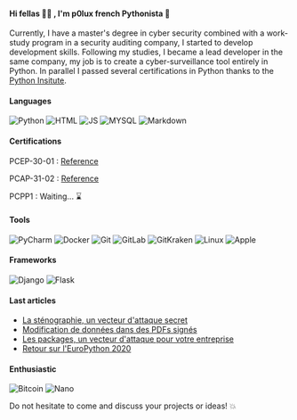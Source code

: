 #### Hi fellas 🤙🏼 , I'm p0lux french Pythonista 🐍


Currently, I have a master's degree in cyber security combined with a work-study program in a security auditing company, I started to develop development skills. Following my studies, I became a lead developer in the same company, my job is to create a cyber-surveillance tool entirely in Python. In parallel I passed several certifications in Python thanks to the [Python Insitute](https://pythoninstitute.org/). 

#### Languages
![Python](https://img.shields.io/badge/-Python-3776AB?style=flat&logo=python&logoColor=FFF)
![HTML](https://img.shields.io/badge/-HTML-E34F26?style=flat&logo=html5&logoColor=FFF)
![JS](https://img.shields.io/badge/-JavaScript-F7DF1E?style=flat&logo=JavaScript&logoColor=000)
![MYSQL](https://img.shields.io/badge/-Mysql-4479A1?style=flat&logo=Mysql&logoColor=FFF)
![Markdown](https://img.shields.io/badge/-Markdown-000000?style=flat&logo=markdown&logoColor=FFF)

#### Certifications

PCEP-30-01 : [Reference](https://www.credly.com/badges/6891244c-41ae-4942-b8ed-ba3e2455a2a3/linked_in_profile)

PCAP-31-02 : [Reference](https://www.credly.com/badges/6b87158a-3bfd-400e-a5fc-271d92f6206f/linked_in_profile)

PCPP1 : Waiting... ⌛

#### Tools
![PyCharm](https://img.shields.io/badge/-Pycharm-1da126?style=flat&logo=pycharm&logoColor=FFF)
![Docker](https://img.shields.io/badge/-Docker-2496ED?style=flat&logo=docker&logoColor=FFF)
![Git](https://img.shields.io/badge/-Git-F05032?style=flat&logo=git&logoColor=FFF)
![GitLab](https://img.shields.io/badge/-GitLab-FCA121?style=flat&logo=gitlab&logoColor=FFF)
![GitKraken](https://img.shields.io/badge/-GitKraken-179287?style=flat&logo=gitkraken&logoColor=FFF)
![Linux](https://img.shields.io/badge/-Linux-FCC624?style=flat&logo=linux&logoColor=FFF)
![Apple](https://img.shields.io/badge/-Apple-000000?style=flat&logo=apple&logoColor=FFF)

#### Frameworks
![Django](https://img.shields.io/badge/-Django-092E20?style=flat&logo=django&logoColor=FFF)
![Flask](https://img.shields.io/badge/-FLask-000000?style=flat&logo=flask&logoColor=FFF)

#### Last articles

* [La sténographie, un vecteur d'attaque secret](https://cert.bssi.fr/la-steganographie-un-vecteur-dattaque-secret/)
* [Modification de données dans des PDFs signés](https://cert.bssi.fr/modification-donnees-pdf-signes/)
* [Les packages, un vecteur d'attaque pour votre entreprise](https://cert.bssi.fr/package-un-vecteur-d-attaque-pour-votre-entreprise/)
* [Retour sur l'EuroPython 2020](https://blog.bssi.fr/retour-sur-leuropython-2020/)

#### Enthusiastic
![Bitcoin](https://img.shields.io/badge/-Bitcoin-F7931A?style=flat&logo=bitcoin&logoColor=FFF)
![Nano](https://img.shields.io/badge/-Nano-4A90E2?style=flat&logo=nano&logoColor=FFF)


Do not hesitate to come and discuss your projects or ideas! 💥
